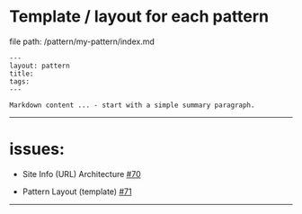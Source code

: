 
# Template / layout for each pattern

file path: /pattern/my-pattern/index.md

```
---
layout: pattern
title:
tags:
---

Markdown content ... - start with a simple summary paragraph.
```

* * *

# issues:
+ Site Info (URL) Architecture [#70][issue_70]

+ Pattern Layout (template) [#71][issue_71]


[issue_70]: https://github.com/okfn/datapatterns/issues/70

[issue_71]: https://github.com/okfn/datapatterns/issues/71

* * *

